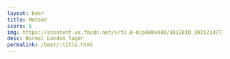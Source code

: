 ```yaml
---
layout: beer
title: Meteor
score: 6
img: https://scontent.xx.fbcdn.net/v/t1.0-0/p480x480/1012810_10152147735373745_584437479_n.jpg?oh=0abc22dfebcb0862174bc70055705679&oe=58BF773F
desc: Normal London lager
permalink: /beer/:title.html
---
```

